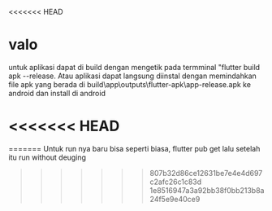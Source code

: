 <<<<<<< HEAD
# valo
untuk aplikasi dapat di build dengan mengetik pada termminal "flutter build apk --release. Atau aplikasi dapat langsung diinstal dengan memindahkan file apk yang berada di build\app\outputs\flutter-apk\app-release.apk ke android dan install di android

<<<<<<< HEAD
=======

=======
Untuk run nya baru bisa seperti biasa, flutter pub get lalu setelah itu run without deuging
>>>>>>> 807b32d86ce12631be7e4e4d697c2afc26c1c83d
>>>>>>> 1e8516947a3a92bb38f0bb213b8a24f5e9e40ce9
